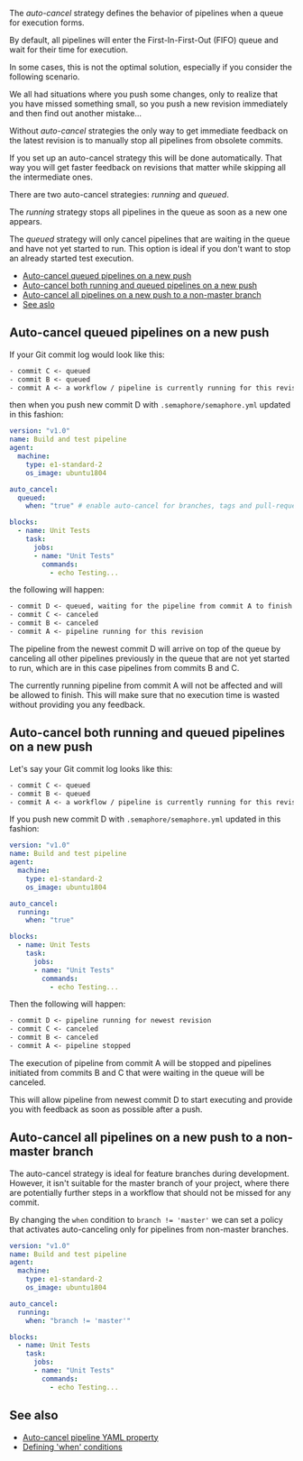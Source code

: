 The *auto-cancel* strategy defines the behavior of pipelines when a queue for
execution forms.

By default, all pipelines will enter the First-In-First-Out (FIFO) queue and wait
for their time for execution.

In some cases, this is not the optimal solution, especially if you consider the
following scenario.

We all had situations where you push some changes, only to realize that you have
missed something small, so you push a new revision immediately and then find out
another mistake...

Without *auto-cancel* strategies the only way to get immediate feedback on the
latest revision is to manually stop all pipelines from obsolete commits.

If you set up an auto-cancel strategy this will be done automatically.
That way you will get faster feedback on revisions that matter while skipping
all the intermediate ones.

There are two auto-cancel strategies: *running* and *queued*.

The *running* strategy stops all pipelines in the queue as soon as a new one appears.

The *queued* strategy will only cancel pipelines that are waiting in the queue
and have not yet started to run.
This option is ideal if you don't want to stop an already started test execution.


- [Auto-cancel queued pipelines on a new push](#auto-cancel-queued-pipelines-on-a-new-push)
- [Auto-cancel both running and queued pipelines on a new push](#auto-cancel-both-running-and-queued-pipelines-on-a-new-push)
- [Auto-cancel all pipelines on a new push to a non-master branch](#auto-cancel-all-pipelines-on-a-new-push-to-a-non-master-branch)
- [See aslo](#see-also)

## Auto-cancel queued pipelines on a new push

If your Git commit log would look like this:

``` txt
- commit C <- queued
- commit B <- queued
- commit A <- a workflow / pipeline is currently running for this revision
```
then when you push new commit D with `.semaphore/semaphore.yml` updated in this fashion:

``` yaml
version: "v1.0"
name: Build and test pipeline
agent:
  machine:
    type: e1-standard-2
    os_image: ubuntu1804

auto_cancel:
  queued:
    when: "true" # enable auto-cancel for branches, tags and pull-requests

blocks:
  - name: Unit Tests
    task:
      jobs:
      - name: "Unit Tests"
        commands:
          - echo Testing...
```

the following will happen:

``` txt
- commit D <- queued, waiting for the pipeline from commit A to finish
- commit C <- canceled
- commit B <- canceled
- commit A <- pipeline running for this revision
```

The pipeline from the newest commit D will arrive on top of the queue by canceling
all other pipelines previously in the queue that are not yet started to run, which
are in this case pipelines from commits B and C.

The currently running pipeline from commit A will not be affected and will be
allowed to finish.
This will make sure that no execution time is wasted without providing you any
feedback.

## Auto-cancel both running and queued pipelines on a new push

Let's say your Git commit log looks like this:

``` txt
- commit C <- queued
- commit B <- queued
- commit A <- a workflow / pipeline is currently running for this revision
```
If you push new commit D with `.semaphore/semaphore.yml` updated in this fashion:

``` yaml
version: "v1.0"
name: Build and test pipeline
agent:
  machine:
    type: e1-standard-2
    os_image: ubuntu1804

auto_cancel:
  running:
    when: "true"

blocks:
  - name: Unit Tests
    task:
      jobs:
      - name: "Unit Tests"
        commands:
          - echo Testing...
```

Then the following will happen:

``` txt
- commit D <- pipeline running for newest revision
- commit C <- canceled
- commit B <- canceled
- commit A <- pipeline stopped
```

The execution of pipeline from commit A will be stopped and pipelines initiated
from commits B and C that were waiting in the queue will be canceled.

This will allow pipeline from newest commit D to start executing and provide you
with feedback as soon as possible after a push.

## Auto-cancel all pipelines on a new push to a non-master branch

The auto-cancel strategy is ideal for feature branches during development.
However, it isn't suitable for the master branch of your project, where there are
potentially further steps in a workflow that should not be missed for any commit.

By changing the `when` condition to `branch != 'master'` we can set a policy
that activates auto-canceling only for pipelines from non-master branches.

``` yaml
version: "v1.0"
name: Build and test pipeline
agent:
  machine:
    type: e1-standard-2
    os_image: ubuntu1804

auto_cancel:
  running:
    when: "branch != 'master'"

blocks:
  - name: Unit Tests
    task:
      jobs:
      - name: "Unit Tests"
        commands:
          - echo Testing...
```

## See also

- [Auto-cancel pipeline YAML property](https://docs.semaphoreci.com/article/50-pipeline-yaml#auto\_cancel)
- [Defining 'when' conditions](https://docs.semaphoreci.com/article/142-conditions-reference)
